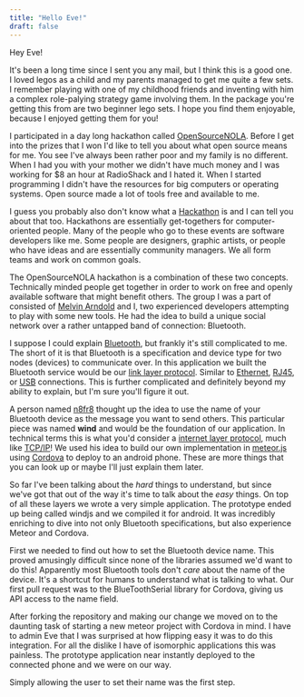 ```yaml
---
title: "Hello Eve!"
draft: false
---
```


Hey Eve!

It's been a long time since I sent you any mail, but I think this is a good one. I loved legos as a child and my parents managed to get me quite a few sets. I remember playing with one of my childhood friends and inventing with him a complex role-palying strategy game involving them. In the package you're getting this from are two beginner lego sets. I hope you find them enjoyable, because I enjoyed getting them for you!

I participated in a day long hackathon called [OpenSourceNOLA][OSN]. Before I get into the prizes that I won I'd like to tell you about what open source means for me. You see I've always been rather poor and my family is no different. When I had you with your mother we didn't have much money and I was working for $8 an hour at RadioShack and I hated it. When I started programming I didn't have the resources for big computers or operating systems. Open source made a lot of tools free and available to me.

I guess you probably also don't know what a [Hackathon][HACKATHON] is and I can tell you about that too. Hackathons are essentially get-togethers for computer-oriented people. Many of the people who go to these events are software developers like me. Some people are designers, graphic artists, or people who have ideas and are essentially community managers. We all form teams and work on common goals.

The OpenSourceNOLA hackathon is a combination of these two concepts. Technically minded people get together in order to work on free and openly available software that might benefit others. The group I was a part of consisted of [Melvin Arndold][MELVIN] and I, two experienced developers attempting to play with some new tools. He had the idea to build a unique social network over a rather untapped band of connection: Bluetooth.

I suppose I could explain [Bluetooth][BLUETOOTH], but frankly it's still complicated to me. The short of it is that Bluetooth is a specification and device type for two nodes (devices) to communicate over. In this application we built the Bluetooth service would be our [link layer protocol][LLP]. Similar to [Ethernet][ETHERNET], [RJ45][RJ45], or [USB][USB] connections. This is further complicated and definitely beyond my ability to explain, but I'm sure you'll figure it out.

A person named [n8fr8][N8FR8] thought up the idea to use the name of your Bluetooth device as the message you want to send others. This particular piece was named **wind** and would be the foundation of our application. In technical terms this is what you'd consider a [internet layer protocol][ILP], much like [TCP/IP][TCPIP]! We used his idea to build our own implementation in [meteor.js][METEOR] using [Cordova][CORDOVA] to deploy to an android phone. These are more things that you can look up or maybe I'll just explain them later.

So far I've been talking about the *hard* things to understand, but since we've got that out of the way it's time to talk about the *easy* things. On top of all these layers we wrote a very simple application. The prototype ended up being called windjs and we compiled it for android. It was incredibly enriching to dive into not only Bluetooth specifications, but also experience Meteor and Cordova.

First we needed to find out how to set the Bluetooth device name. This proved amusingly difficult since none of the libraries assumed we'd want to do this! Apparently most Bluetooth tools don't *care* about the name of the device. It's a shortcut for humans to understand what is talking to what. Our first pull request was to the BlueToothSerial library for Cordova, giving us API access to the name field.

After forking the repository and making our change we moved on to the daunting task of starting a new meteor project with Cordova in mind. I have to admin Eve that I was surprised at how flipping easy it was to do this integration. For all the dislike I have of isomorphic applications this was painless. The prototype application near instantly deployed to the connected phone and we were on our way.

Simply allowing the user to set their name was the first step.


[OSN]: http://www.example.com
[HACKATHON]: http://www.example.com
[MELVIN]: http://www.example.com
[BLUETOOTH]: http://www.example.com
[LLP]: http://www.example.com
[ETHERNET]: http://www.example.com
[RJ45]: http://www.example.com
[USB]: http://www.example.com
[N8FR8]: http://www.example.com
[ILP]: http://www.example.com
[TCPIP]: http://www.example.com
[METEOR]: http://www.example.com
[CORDOVA]: http://www.example.com
